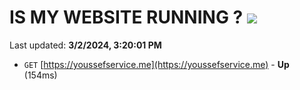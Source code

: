 # IS MY WEBSITE RUNNING ? [![](https://img.shields.io/static/v1?label=Sponsor&message=%E2%9D%A4&logo=GitHub&color=%23fe8e86)](https://github.com/sponsors/<username>)

Last updated: **3/2/2024, 3:20:01 PM**

- `GET` [https://youssefservice.me](https://youssefservice.me) - **Up** (154ms)

